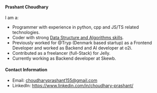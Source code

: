 #### Prashant Choudhary 

I am a:

- Programmer with experience in python, cpp and JS/TS related technologies. 
- Coder with strong [Data Structure and Algorithms skills](https://leetcode.com/u/prashant5600/).
- Previously worked for @Tryp (Denmark based startup) as a Frontend Developer and worked as Backend and AI developer at o2i.
- Contributed as a freelancer (full-Stack) for Jelly.
- Currently working as Backend developer at Skewb.
#### Contact Information

- Email: choudharyprashant155@gmail.com
- LinkedIn: https://www.linkedin.com/in/choudhary-prashant/



